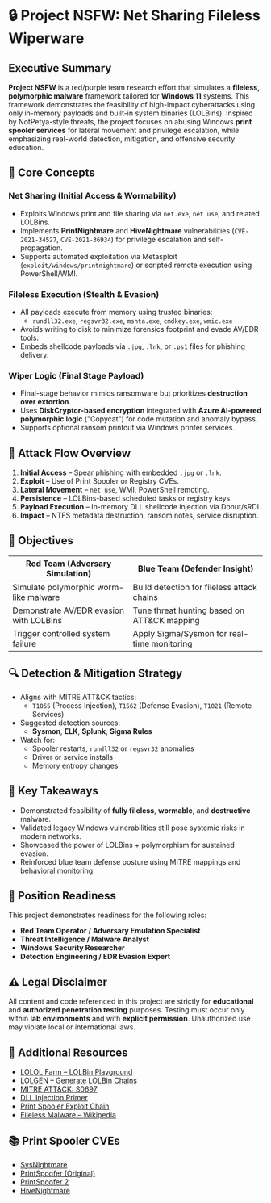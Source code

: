 # 🔒 Project NSFW: Net Sharing Fileless Wiperware

## Executive Summary
**Project NSFW** is a red/purple team research effort that simulates a **fileless, polymorphic malware** framework tailored for **Windows 11** systems. This framework demonstrates the feasibility of high-impact cyberattacks using only in-memory payloads and built-in system binaries (LOLBins). Inspired by NotPetya-style threats, the project focuses on abusing Windows **print spooler services** for lateral movement and privilege escalation, while emphasizing real-world detection, mitigation, and offensive security education.

## 🧠 Core Concepts

### Net Sharing (Initial Access & Wormability)
- Exploits Windows print and file sharing via `net.exe`, `net use`, and related LOLBins.
- Implements **PrintNightmare** and **HiveNightmare** vulnerabilities (`CVE-2021-34527`, `CVE-2021-36934`) for privilege escalation and self-propagation.
- Supports automated exploitation via Metasploit (`exploit/windows/printnightmare`) or scripted remote execution using PowerShell/WMI.

### Fileless Execution (Stealth & Evasion)
- All payloads execute from memory using trusted binaries:
  - `rundll32.exe`, `regsvr32.exe`, `mshta.exe`, `cmdkey.exe`, `wmic.exe`
- Avoids writing to disk to minimize forensics footprint and evade AV/EDR tools.
- Embeds shellcode payloads via `.jpg`, `.lnk`, or `.ps1` files for phishing delivery.

### Wiper Logic (Final Stage Payload)
- Final-stage behavior mimics ransomware but prioritizes **destruction over extortion**.
- Uses **DiskCryptor-based encryption** integrated with **Azure AI-powered polymorphic logic** ("Copycat") for code mutation and anomaly bypass.
- Supports optional ransom printout via Windows printer services.

## 🧩 Attack Flow Overview

1. **Initial Access** – Spear phishing with embedded `.jpg` or `.lnk`.
2. **Exploit** – Use of Print Spooler or Registry CVEs.
3. **Lateral Movement** – `net use`, WMI, PowerShell remoting.
4. **Persistence** – LOLBins-based scheduled tasks or registry keys.
5. **Payload Execution** – In-memory DLL shellcode injection via Donut/sRDI.
6. **Impact** – NTFS metadata destruction, ransom notes, service disruption.

## 🎯 Objectives

| Red Team (Adversary Simulation)       | Blue Team (Defender Insight)               |
|--------------------------------------|--------------------------------------------|
| Simulate polymorphic worm-like malware | Build detection for fileless attack chains |
| Demonstrate AV/EDR evasion with LOLBins | Tune threat hunting based on ATT&CK mapping |
| Trigger controlled system failure    | Apply Sigma/Sysmon for real-time monitoring |

## 🔍 Detection & Mitigation Strategy

- Aligns with MITRE ATT&CK tactics:
  - `T1055` (Process Injection), `T1562` (Defense Evasion), `T1021` (Remote Services)
- Suggested detection sources:
  - **Sysmon**, **ELK**, **Splunk**, **Sigma Rules**
- Watch for:
  - Spooler restarts, `rundll32` or `regsvr32` anomalies
  - Driver or service installs
  - Memory entropy changes

## 🧪 Key Takeaways

- Demonstrated feasibility of **fully fileless**, **wormable**, and **destructive** malware.
- Validated legacy Windows vulnerabilities still pose systemic risks in modern networks.
- Showcased the power of LOLBins + polymorphism for sustained evasion.
- Reinforced blue team defense posture using MITRE mappings and behavioral monitoring.

## 💼 Position Readiness

This project demonstrates readiness for the following roles:

- **Red Team Operator / Adversary Emulation Specialist**
- **Threat Intelligence / Malware Analyst**
- **Windows Security Researcher**
- **Detection Engineering / EDR Evasion Expert**

## ⚠️ Legal Disclaimer

All content and code referenced in this project are strictly for **educational** and **authorized penetration testing** purposes. Testing must occur only within **lab environments** and with **explicit permission**. Unauthorized use may violate local or international laws.

## 🧭 Additional Resources

- [LOLOL Farm – LOLBin Playground](https://lolol.farm/)
- [LOLGEN – Generate LOLBin Chains](https://lolgen.hdks.org/)
- [MITRE ATT&CK: S0697](https://attack.mitre.org/software/S0697/)
- [DLL Injection Primer](https://www.crow.rip/crows-nest/mal/dev/inject/dll-injection)
- [Print Spooler Exploit Chain](https://itm4n.github.io/printnightmare-not-over/)
- [Fileless Malware – Wikipedia](https://en.wikipedia.org/wiki/Fileless_malware)

## 📚 Print Spooler CVEs

- [SysNightmare](https://github.com/GossiTheDog/SystemNightmare)
- [PrintSpoofer (Original)](https://github.com/itm4n/PrintSpoofer/tree/master)
- [PrintSpoofer 2](https://github.com/dievus/printspoofer)
- [HiveNightmare](https://github.com/GossiTheDog/HiveNightmare)
